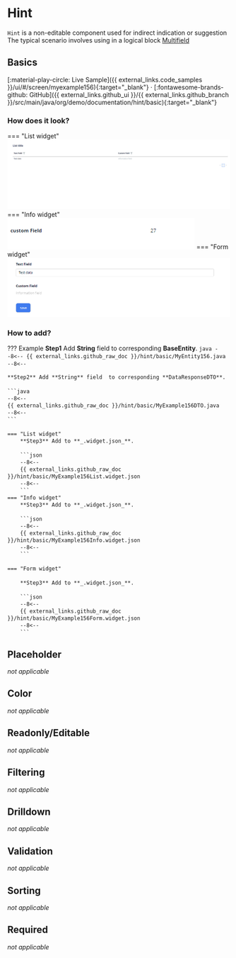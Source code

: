 # Hint

`Hint` is a non-editable component used for indirect indication or suggestion
The typical scenario involves using in a logical block [Multifield](/widget/fields/field/multifield/multifield)
## Basics
[:material-play-circle: Live Sample]({{ external_links.code_samples }}/ui/#/screen/myexample156){:target="_blank"} ·
[:fontawesome-brands-github: GitHub]({{ external_links.github_ui }}/{{ external_links.github_branch }}/src/main/java/org/demo/documentation/hint/basic){:target="_blank"}
### How does it look?

=== "List widget"
    ![img_list.gif](img_list.gif)
=== "Info widget"
    ![img_info.png](img_info.png)
=== "Form widget"
    ![img_form.png](img_form.png)


### How to add?

??? Example
    **Step1** Add **String** field  to corresponding **BaseEntity**.
    ```java
    --8<--
    {{ external_links.github_raw_doc }}/hint/basic/MyEntity156.java
    --8<--
    ```

    **Step2** Add **String** field  to corresponding **DataResponseDTO**.

    ```java
    --8<--
    {{ external_links.github_raw_doc }}/hint/basic/MyExample156DTO.java
    --8<--
    ```

    === "List widget"
        **Step3** Add to **_.widget.json_**.

        ```json
        --8<--
        {{ external_links.github_raw_doc }}/hint/basic/MyExample156List.widget.json
        --8<--
        ```
    === "Info widget"
        **Step3** Add to **_.widget.json_**.
        
        ```json
        --8<--
        {{ external_links.github_raw_doc }}/hint/basic/MyExample156Info.widget.json
        --8<--
        ```

    === "Form widget"

        **Step3** Add to **_.widget.json_**.

        ```json
        --8<--
        {{ external_links.github_raw_doc }}/hint/basic/MyExample156Form.widget.json
        --8<--
        ```    

## Placeholder
_not applicable_

## Color
_not applicable_

## Readonly/Editable
_not applicable_

## Filtering
_not applicable_

## Drilldown
_not applicable_

## Validation
_not applicable_

## Sorting
_not applicable_

## Required
_not applicable_